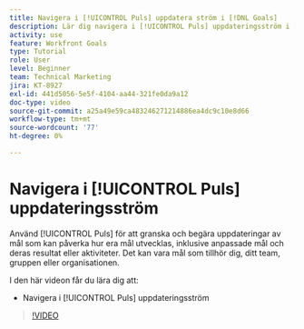 ```yaml
---
title: Navigera i [!UICONTROL Puls] uppdatera ström i [!DNL Goals]
description: Lär dig navigera i [!UICONTROL Puls] uppdateringsström i [!DNL-mål].
activity: use
feature: Workfront Goals
type: Tutorial
role: User
level: Beginner
team: Technical Marketing
jira: KT-8927
exl-id: 441d5056-5e5f-4104-aa44-321fe0da9a12
doc-type: video
source-git-commit: a25a49e59ca483246271214886ea4dc9c10e8d66
workflow-type: tm+mt
source-wordcount: '77'
ht-degree: 0%

---
```


# Navigera i [!UICONTROL Puls] uppdateringsström

Använd [!UICONTROL Puls] för att granska och begära uppdateringar av mål som kan påverka hur era mål utvecklas, inklusive anpassade mål och deras resultat eller aktiviteter. Det kan vara mål som tillhör dig, ditt team, gruppen eller organisationen.

I den här videon får du lära dig att:

* Navigera i [!UICONTROL Puls] uppdateringsström

>[!VIDEO](https://video.tv.adobe.com/v/335199/?quality=12&learn=on)
